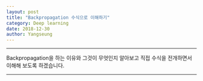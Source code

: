 ```yaml
---
layout: post
title: "Backpropagation 수식으로 이해하기"
category: Deep learning
date: 2018-12-30
author: Yangseung
---
```


<hr>
<p>Backpropagation을 하는 이유와 그것이 무엇인지 알아보고 직접 수식을 전개하면서 이해해 보도록 하겠습니다.
<hr>

